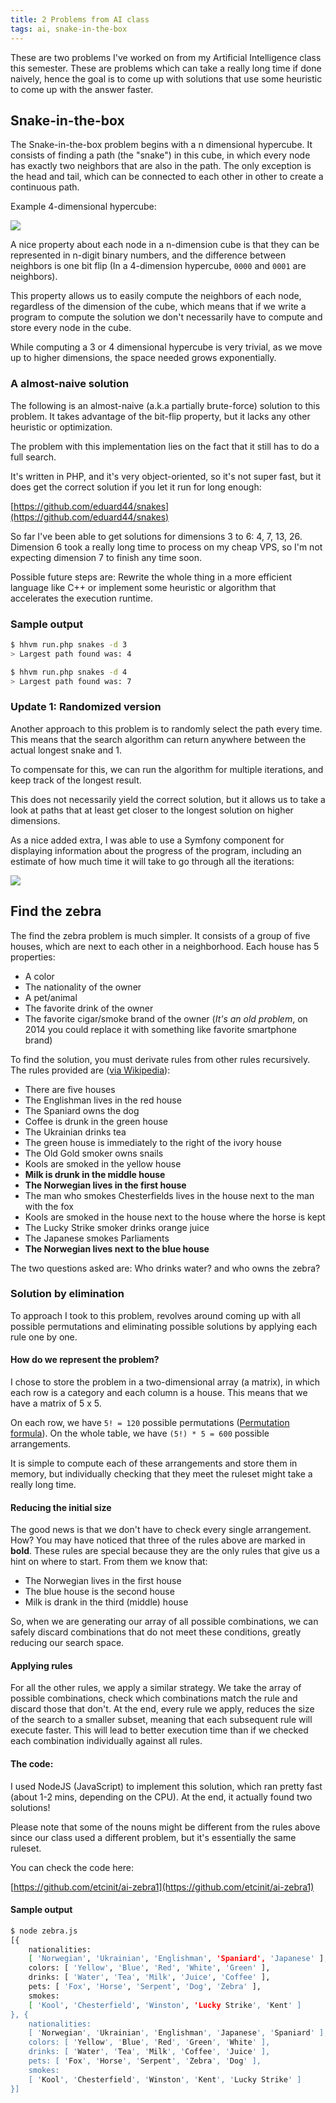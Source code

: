 ```yaml
---
title: 2 Problems from AI class
tags: ai, snake-in-the-box
---
```


These are two problems I've worked on from my Artificial Intelligence class this semester. These are problems which can take a really long time if done naively, hence the goal is to come up with solutions that use some heuristic to come up with the answer faster.

## Snake-in-the-box

The Snake-in-the-box problem begins with a n dimensional hypercube. It consists of finding a path (the "snake") in this cube, in which every node has exactly two neighbors that are also in the path. The only exception is the head and tail, which can be connected to each other in other to create a continuous path.

Example 4-dimensional hypercube:

![](http://assets.chromabits.com/posts/hypercube.png)

A nice property about each node in a n-dimension cube is that they can be represented in n-digit binary numbers, and the difference between neighbors is one bit flip (In a 4-dimension hypercube, `0000` and `0001` are neighbors).

This property allows us to easily compute the neighbors of each node, regardless of the dimension of the cube, which means that if we write a program to compute the solution we don't necessarily have to compute and store every node in the cube.

While computing a 3 or 4 dimensional hypercube is very trivial, as we move up to higher dimensions, the space needed grows exponentially.

### A almost-naive solution

The following is an almost-naive (a.k.a partially brute-force) solution to this problem. It takes advantage of the bit-flip property, but it lacks any other heuristic or optimization.

The problem with this implementation lies on the fact that it still has to do a full search.

It's written in PHP, and it's very object-oriented, so it's not super fast, but it does get the correct solution if you let it run for long enough:

[https://github.com/eduard44/snakes](https://github.com/eduard44/snakes)

So far I've been able to get solutions for dimensions 3 to 6: 4, 7, 13, 26. Dimension 6 took a really long time to process on my cheap VPS, so I'm not expecting dimension 7 to finish any time soon.

Possible future steps are: Rewrite the whole thing in a more efficient language like C++ or implement some heuristic or algorithm that accelerates the execution runtime.

### Sample output

```bash
$ hhvm run.php snakes -d 3
> Largest path found was: 4

$ hhvm run.php snakes -d 4
> Largest path found was: 7
```

### Update 1: Randomized version

Another approach to this problem is to randomly select the path every time. This means that the search algorithm can return anywhere between the actual longest snake and 1.

To compensate for this, we can run the algorithm for multiple iterations, and keep track of the longest result.

This does not necessarily yield the correct solution, but it allows us to take a look at paths that at least get closer to the longest solution on higher dimensions.

As a nice added extra, I was able to use a Symfony component for displaying information about the progress of the program, including an estimate of how much time it will take to go through all the iterations:

![](http://assets.chromabits.com/posts/snake3.png)

## Find the zebra

The find the zebra problem is much simpler. It consists of a group of five houses, which are next to each other in a neighborhood. Each house has 5 properties:

- A color
- The nationality of the owner
- A pet/animal
- The favorite drink of the owner
- The favorite cigar/smoke brand of the owner (_It's an old problem_, on 2014 you could replace it with something like favorite smartphone brand)

To find the solution, you must derivate rules from other rules recursively. The rules provided are ([via Wikipedia](http://en.wikipedia.org/wiki/Zebra_Puzzle)):

- There are five houses
- The Englishman lives in the red house
- The Spaniard owns the dog
- Coffee is drunk in the green house
- The Ukrainian drinks tea
- The green house is immediately to the right of the ivory house
- The Old Gold smoker owns snails
- Kools are smoked in the yellow house
- **Milk is drunk in the middle house**
- **The Norwegian lives in the first house**
- The man who smokes Chesterfields lives in the house next to the man with the fox
- Kools are smoked in the house next to the house where the horse is kept
- The Lucky Strike smoker drinks orange juice
- The Japanese smokes Parliaments
- **The Norwegian lives next to the blue house**

The two questions asked are: Who drinks water? and who owns the zebra?

### Solution by elimination

To approach I took to this problem, revolves around coming up with all possible permutations and eliminating possible solutions by applying each rule one by one.

#### How do we represent the problem?

I chose to store the problem in a two-dimensional array (a matrix), in which each row is a category and each column is a house. This means that we have a matrix of 5 x 5.

On each row, we have `5! = 120` possible permutations ([Permutation formula](http://www.mathwords.com/p/permutation_formula.htm)). On the whole table, we have `(5!) * 5 = 600` possible arrangements.

It is simple to compute each of these arrangements and store them in memory, but individually checking that they meet the ruleset might take a really long time.

#### Reducing the initial size

The good news is that we don't have to check every single arrangement. How? You may have noticed that three of the rules above are marked in **bold**. These rules are special because they are the only rules that give us a hint on where to start. From them we know that:

- The Norwegian lives in the first house
- The blue house is the second house
- Milk is drank in the third (middle) house

So, when we are generating our array of all possible combinations, we can safely discard combinations that do not meet these conditions, greatly reducing our search space.

#### Applying rules

For all the other rules, we apply a similar strategy. We take the array of possible combinations, check which combinations match the rule and discard those that don't. At the end, every rule we apply, reduces the size of the search to a smaller subset, meaning that each subsequent rule will execute faster. This will lead to better execution time than if we checked each combination individually against all rules.

#### The code:

I used NodeJS (JavaScript) to implement this solution, which ran pretty fast (about 1-2 mins, depending on the CPU). At the end, it actually found two solutions!

Please note that some of the nouns might be different from the rules above since our class used a different problem, but it's essentially the same ruleset.

You can check the code here:

[https://github.com/etcinit/ai-zebra1](https://github.com/etcinit/ai-zebra1)

#### Sample output

```bash
$ node zebra.js
[{
    nationalities:
    [ 'Norwegian', 'Ukrainian', 'Englishman', 'Spaniard', 'Japanese' ],
    colors: [ 'Yellow', 'Blue', 'Red', 'White', 'Green' ],
    drinks: [ 'Water', 'Tea', 'Milk', 'Juice', 'Coffee' ],
    pets: [ 'Fox', 'Horse', 'Serpent', 'Dog', 'Zebra' ],
    smokes:
    [ 'Kool', 'Chesterfield', 'Winston', 'Lucky Strike', 'Kent' ]
}, {
    nationalities:
    [ 'Norwegian', 'Ukrainian', 'Englishman', 'Japanese', 'Spaniard' ],
    colors: [ 'Yellow', 'Blue', 'Red', 'Green', 'White' ],
    drinks: [ 'Water', 'Tea', 'Milk', 'Coffee', 'Juice' ],
    pets: [ 'Fox', 'Horse', 'Serpent', 'Zebra', 'Dog' ],
    smokes:
    [ 'Kool', 'Chesterfield', 'Winston', 'Kent', 'Lucky Strike' ]
}]
```
